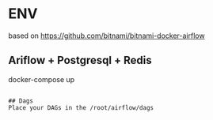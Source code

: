 # ENV 
based on https://github.com/bitnami/bitnami-docker-airflow

## Ariflow + Postgresql + Redis
docker-compose up
```

## Dags
Place your DAGs in the /root/airflow/dags